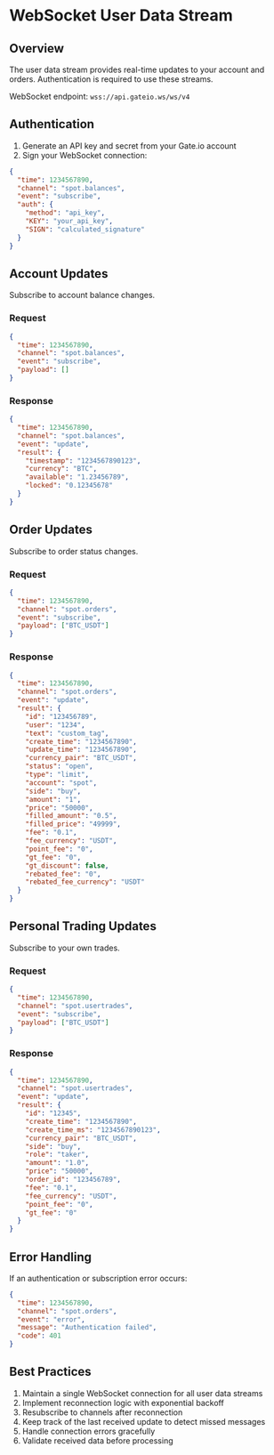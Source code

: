 # WebSocket User Data Stream

## Overview

The user data stream provides real-time updates to your account and orders. Authentication is required to use these streams.

WebSocket endpoint: `wss://api.gateio.ws/ws/v4`

## Authentication

1. Generate an API key and secret from your Gate.io account
2. Sign your WebSocket connection:

```json
{
  "time": 1234567890,
  "channel": "spot.balances",
  "event": "subscribe",
  "auth": {
    "method": "api_key",
    "KEY": "your_api_key",
    "SIGN": "calculated_signature"
  }
}
```

## Account Updates

Subscribe to account balance changes.

### Request

```json
{
  "time": 1234567890,
  "channel": "spot.balances",
  "event": "subscribe",
  "payload": []
}
```

### Response

```json
{
  "time": 1234567890,
  "channel": "spot.balances",
  "event": "update",
  "result": {
    "timestamp": "1234567890123",
    "currency": "BTC",
    "available": "1.23456789",
    "locked": "0.12345678"
  }
}
```

## Order Updates

Subscribe to order status changes.

### Request

```json
{
  "time": 1234567890,
  "channel": "spot.orders",
  "event": "subscribe",
  "payload": ["BTC_USDT"]
}
```

### Response

```json
{
  "time": 1234567890,
  "channel": "spot.orders",
  "event": "update",
  "result": {
    "id": "123456789",
    "user": "1234",
    "text": "custom_tag",
    "create_time": "1234567890",
    "update_time": "1234567890",
    "currency_pair": "BTC_USDT",
    "status": "open",
    "type": "limit",
    "account": "spot",
    "side": "buy",
    "amount": "1",
    "price": "50000",
    "filled_amount": "0.5",
    "filled_price": "49999",
    "fee": "0.1",
    "fee_currency": "USDT",
    "point_fee": "0",
    "gt_fee": "0",
    "gt_discount": false,
    "rebated_fee": "0",
    "rebated_fee_currency": "USDT"
  }
}
```

## Personal Trading Updates

Subscribe to your own trades.

### Request

```json
{
  "time": 1234567890,
  "channel": "spot.usertrades",
  "event": "subscribe",
  "payload": ["BTC_USDT"]
}
```

### Response

```json
{
  "time": 1234567890,
  "channel": "spot.usertrades",
  "event": "update",
  "result": {
    "id": "12345",
    "create_time": "1234567890",
    "create_time_ms": "1234567890123",
    "currency_pair": "BTC_USDT",
    "side": "buy",
    "role": "taker",
    "amount": "1.0",
    "price": "50000",
    "order_id": "123456789",
    "fee": "0.1",
    "fee_currency": "USDT",
    "point_fee": "0",
    "gt_fee": "0"
  }
}
```

## Error Handling

If an authentication or subscription error occurs:

```json
{
  "time": 1234567890,
  "channel": "spot.orders",
  "event": "error",
  "message": "Authentication failed",
  "code": 401
}
```

## Best Practices

1. Maintain a single WebSocket connection for all user data streams
2. Implement reconnection logic with exponential backoff
3. Resubscribe to channels after reconnection
4. Keep track of the last received update to detect missed messages
5. Handle connection errors gracefully
6. Validate received data before processing
